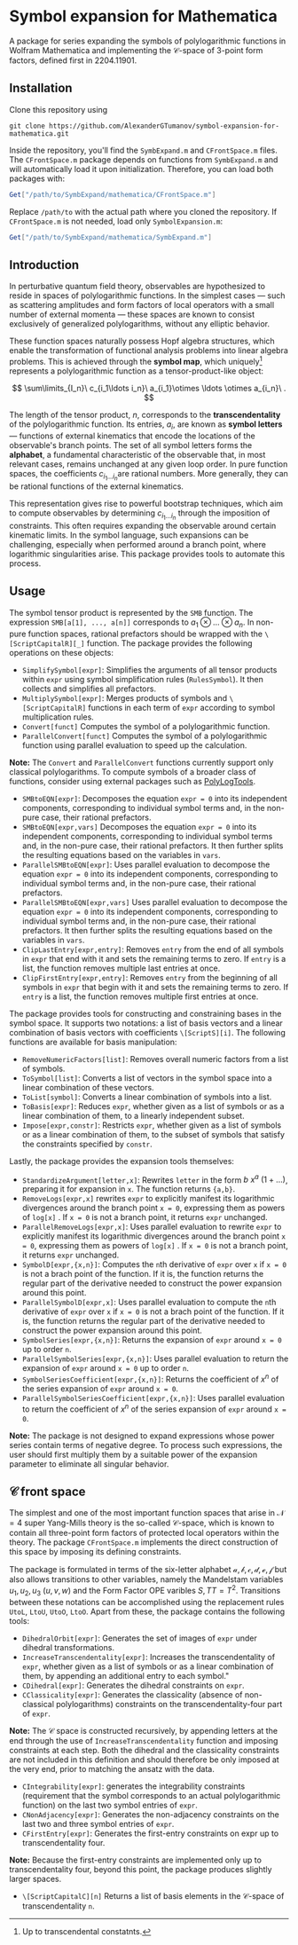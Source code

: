 # Symbol expansion for Mathematica
A package for series expanding the symbols of polylogarithmic functions in Wolfram Mathematica and implementing the $\mathcal{C}$-space of 3-point form factors, defined first in 2204.11901.
## Installation
Clone this repository using
```console
git clone https://github.com/AlexanderGTumanov/symbol-expansion-for-mathematica.git
```
Inside the repository, you'll find the ``SymbExpand.m`` and ``CFrontSpace.m`` files. The ``CFrontSpace.m`` package depends on functions from ``SymbExpand.m`` and will automatically load it upon initialization. Therefore, you can load both packages with:
```mathematica
Get["/path/to/SymbExpand/mathematica/CFrontSpace.m"]
```
Replace ``/path/to`` with the actual path where you cloned the repository. If ``CFrontSpace.m`` is not needed, load only ``SymbolExpansion.m``:
```mathematica
Get["/path/to/SymbExpand/mathematica/SymbExpand.m"]
```
## Introduction
In perturbative quantum field theory, observables are hypothesized to reside in spaces of polylogarithmic functions. In the simplest cases — such as scattering amplitudes and form factors of local operators with a small number of external momenta — these spaces are known to consist exclusively of generalized polylogarithms, without any elliptic behavior.

These function spaces naturally possess Hopf algebra structures, which enable the transformation of functional analysis problems into linear algebra problems. This is achieved through the **symbol map**, which uniquely[^1] represents a polylogarithmic function as a tensor-product-like object:

$$
\sum\limits_{I_n}\ c_{i_1\ldots i_n}\ a_{i_1}\otimes \ldots \otimes a_{i_n}\ .
$$

The length of the tensor product, $n$, corresponds to the **transcendentality** of the polylogarithmic function. Its entries, $a_i$​, are known as **symbol letters** — functions of external kinematics that encode the locations of the observable's branch points. The set of all symbol letters forms the **alphabet**, a fundamental characteristic of the observable that, in most relevant cases, remains unchanged at any given loop order. In pure function spaces, the coefficients $c_{i_1\ldots i_n}$​​ are rational numbers. More generally, they can be rational functions of the external kinematics.

This representation gives rise to powerful bootstrap techniques, which aim to compute observables by determining $c_{i_1\ldots i_n}$ through the imposition of constraints. This often requires expanding the observable around certain kinematic limits. In the symbol language, such expansions can be challenging, especially when performed around a branch point, where logarithmic singularities arise. This package provides tools to automate this process.

## Usage
The symbol tensor product is represented by the ``SMB`` function. The expression ``SMB[a[1], ..., a[n]]`` corresponds to $a_1\otimes\ldots\otimes a_n$. In non-pure function spaces, rational prefactors should be wrapped with the ``\[ScriptCapitalR][_]`` function. The package provides the following operations on these objects:

* ``SimplifySymbol[expr]``: Simplifies the arguments of all tensor products within ``expr`` using symbol simplification rules (``RulesSymbol``). It then collects and simplifies all prefactors.
* ``MultiplySymbol[expr]``: Merges products of symbols and ``\[ScriptCapitalR]`` functions in each term of ``expr`` according to symbol multiplication rules.
* ``Convert[funct]`` Computes the symbol of a polylogarithmic function.
* ``ParallelConvert[funct]`` Computes the symbol of a polylogarithmic function using parallel evaluation to speed up the calculation.

**Note:** The ``Convert`` and ``ParallelConvert`` functions currently support only classical polylogarithms. To compute symbols of a broader class of functions, consider using external packages such as [PolyLogTools](https://gitlab.com/pltteam/plt).

* ``SMBtoEQN[expr]``: Decomposes the equation ``expr = 0`` into its independent components, corresponding to individual symbol terms and, in the non-pure case, their rational prefactors.
* ``SMBtoEQN[expr,vars]`` Decomposes the equation ``expr = 0`` into its independent components, corresponding to individual symbol terms and, in the non-pure case, their rational prefactors. It then further splits the resulting equations based on the variables in ``vars``.
* ``ParallelSMBtoEQN[expr]``: Uses parallel evaluation to decompose the equation ``expr = 0`` into its independent components, corresponding to individual symbol terms and, in the non-pure case, their rational prefactors.
* ``ParallelSMBtoEQN[expr,vars]`` Uses parallel evaluation to decompose the equation ``expr = 0`` into its independent components, corresponding to individual symbol terms and, in the non-pure case, their rational prefactors. It then further splits the resulting equations based on the variables in ``vars``.
* ``ClipLastEntry[expr,entry]``: Removes ``entry`` from the end of all symbols in ``expr`` that end with it and sets the remaining terms to zero. If ``entry`` is a list, the function removes multiple last entries at once.
* ``ClipFirstEntry[expr,entry]``: Removes ``entry`` from the beginning of all symbols in ``expr`` that begin with it and sets the remaining terms to zero. If ``entry`` is a list, the function removes multiple first entries at once.

The package provides tools for constructing and constraining bases in the symbol space. It supports two notations: a list of basis vectors and a linear combination of basis vectors with coefficients ``\[ScriptS][i]``. The following functions are available for basis manipulation:

* ``RemoveNumericFactors[list]``: Removes overall numeric factors from a list of symbols.
* ``ToSymbol[list]``: Converts a list of vectors in the symbol space into a linear combination of these vectors.
* ``ToList[symbol]``: Converts a linear combination of symbols into a list.
* ``ToBasis[expr]``: Reduces ``expr``, whether given as a list of symbols or as a linear combination of them, to a linearly independent subset.
* ``Impose[expr,constr]``: Restricts ``expr``, whether given as a list of symbols or as a linear combination of them, to the subset of symbols that satisfy the constraints specified by ``constr``.

Lastly, the package provides the expansion tools themselves:

* ``StandardizeArgument[letter,x]``: Rewrites ``letter`` in the form $b\ x^a\ (1 + \ldots)$, preparing it for expansion in ``x``. The function returns ``{a,b}``.
* ``RemoveLogs[expr,x]`` rewrites ``expr`` to explicitly manifest its logarithmic divergences around the branch point ``x = 0``, expressing them as powers of ``log[x]`` . If ``x = 0`` is not a branch point, it returns ``expr`` unchanged.
* ``ParallelRemoveLogs[expr,x]``: Uses parallel evaluation to rewrite ``expr`` to explicitly manifest its logarithmic divergences around the branch point ``x = 0``, expressing them as powers of ``log[x]`` . If ``x = 0`` is not a branch point, it returns ``expr`` unchanged.
* ``SymbolD[expr,{x,n}]``: Computes the ``n``th derivative of ``expr`` over ``x`` if ``x = 0`` is not a brach point of the function. If it is, the function returns the regular part of the derivative needed to construct the power expansion around this point.
* ``ParallelSymbolD[expr,x]``: Uses parallel evaluation to compute the ``n``th derivative of ``expr`` over ``x`` if ``x = 0`` is not a brach point of the function. If it is, the function returns the regular part of the derivative needed to construct the power expansion around this point.
* ``SymbolSeries[expr,{x,n}]``: Returns the expansion of ``expr`` around ``x = 0`` up to order ``n``.
* ``ParallelSymbolSeries[expr,{x,n}]``: Uses parallel evaluation to return the expansion of ``expr`` around ``x = 0`` up to order ``n``.
* ``SymbolSeriesCoefficient[expr,{x,n}]``: Returns the coefficient of $x^n$ of the series expansion of ``expr`` around ``x = 0``.
* ``ParallelSymbolSeriesCoefficient[expr,{x,n}]``: Uses parallel evaluation to return the coefficient of $x^n$ of the series expansion of ``expr`` around ``x = 0``.

**Note:** The package is not designed to expand expressions whose power series contain terms of negative degree. To process such expressions, the user should first multiply them by a suitable power of the expansion parameter to eliminate all singular behavior.

## $\mathcal{C}$ front space

The simplest and one of the most important function spaces that arise in $\mathcal{N} = 4$ super Yang-Mills theory is the so-called $\mathcal{C}$-space, which is known to contain all three-point form factors of protected local operators within the theory. The package ``CFrontSpace.m`` implements the direct construction of this space by imposing its defining constraints.

The package is formulated in terms of the six-letter alphabet $\mathcal{a},\mathcal{b},\mathcal{c},\mathcal{d},\mathcal{e},\mathcal{f}$ but also allows transitions to other variables, namely the Mandelstam variables $u_1,u_2,u_3$ ($u,v,w$) and the Form Factor OPE varibles $S, TT = T^2$. Transitions between these notations can be accomplished using the replacement rules ``UtoL``, ``LtoU``, ``UtoO``, ``LtoO``. Apart from these, the package contains the following tools:

* ``DihedralOrbit[expr]``: Generates the set of images of ``expr`` under dihedral transformations.
* ``IncreaseTranscendentality[expr]``: Increases the transcendentality of ``expr``, whether given as a list of symbols or as a linear combination of them, by appending an additional entry to each symbol."
* ``CDihedral[expr]``: Generates the dihedral constraints on ``expr``.
* ``CClassicality[expr]``: Generates the classicality (absence of non-classical polylogarithms) constraints on the transcendentality-four part of ``expr``.

**Note:** The $\mathcal{C}$ space is constructed recursively, by appending letters at the end through the use of ``IncreaseTranscendentality`` function and imposing constraints at each step. Both the dihedral and the classicality constraints are not included in this definition and should therefore be only imposed at the very end, prior to matching the ansatz with the data.

* ``CIntegrability[expr]``: generates the integrability constraints (requirement that the symbol corresponds to an actual polylogarithmic function) on the last two symbol entries of ``expr``.
* ``CNonAdjacency[expr]``: Generates the non-adjacency constraints on the last two and three symbol entries of ``expr``.
* ``CFirstEntry[expr]``: Generates the first-entry constraints on expr up to transcendentality four.

**Note:** Because the first-entry constraints are implemented only up to transcendentality four, beyond this point, the package produces slightly larger spaces.

* ``\[ScriptCapitalC][n]`` Returns a list of basis elements in the $\mathcal{C}$-space of transcendentality ``n``.

[^1]: Up to transcendental constatnts.
